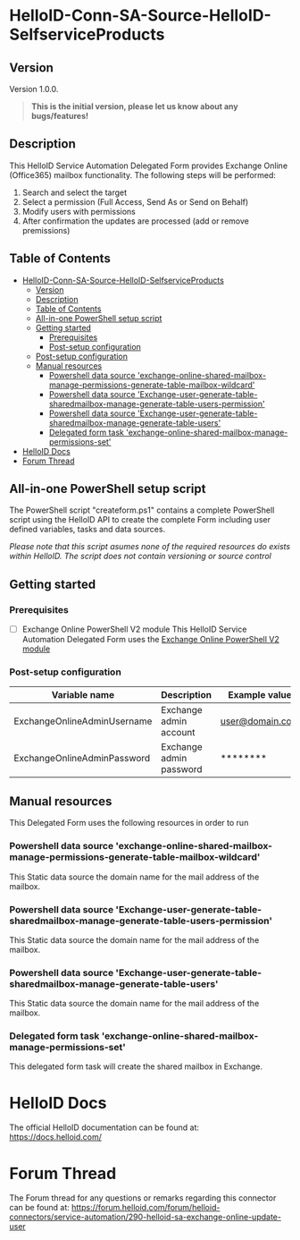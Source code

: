 # HelloID-Conn-SA-Source-HelloID-SelfserviceProducts
<!-- Version -->
## Version
Version 1.0.0.
> __This is the initial version, please let us know about any bugs/features!__

<!-- Description -->
## Description
This HelloID Service Automation Delegated Form provides Exchange Online (Office365) mailbox functionality. The following steps will be performed:
 1. Search and select the target
 2. Select a permission (Full Access, Send As or Send on Behalf)
 3. Modify users with permissions
 4. After confirmation the updates are processed (add or remove premissions)
 
<!-- TABLE OF CONTENTS -->
## Table of Contents
- [HelloID-Conn-SA-Source-HelloID-SelfserviceProducts](#helloid-conn-sa-source-helloid-selfserviceproducts)
  - [Version](#version)
  - [Description](#description)
  - [Table of Contents](#table-of-contents)
  - [All-in-one PowerShell setup script](#all-in-one-powershell-setup-script)
  - [Getting started](#getting-started)
    - [Prerequisites](#prerequisites)
    - [Post-setup configuration](#post-setup-configuration)
  - [Post-setup configuration](#post-setup-configuration-1)
  - [Manual resources](#manual-resources)
    - [Powershell data source 'exchange-online-shared-mailbox-manage-permissions-generate-table-mailbox-wildcard'](#powershell-data-source-exchange-online-shared-mailbox-manage-permissions-generate-table-mailbox-wildcard)
    - [Powershell data source 'Exchange-user-generate-table-sharedmailbox-manage-generate-table-users-permission'](#powershell-data-source-exchange-user-generate-table-sharedmailbox-manage-generate-table-users-permission)
    - [Powershell data source 'Exchange-user-generate-table-sharedmailbox-manage-generate-table-users'](#powershell-data-source-exchange-user-generate-table-sharedmailbox-manage-generate-table-users)
    - [Delegated form task 'exchange-online-shared-mailbox-manage-permissions-set'](#delegated-form-task-exchange-online-shared-mailbox-manage-permissions-set)
- [HelloID Docs](#helloid-docs)
- [Forum Thread](#forum-thread)

## All-in-one PowerShell setup script
The PowerShell script "createform.ps1" contains a complete PowerShell script using the HelloID API to create the complete Form including user defined variables, tasks and data sources.

 _Please note that this script asumes none of the required resources do exists within HelloID. The script does not contain versioning or source control_

## Getting started

### Prerequisites

- [ ] Exchange Online PowerShell V2 module
  This HelloID Service Automation Delegated Form uses the [Exchange Online PowerShell V2 module](https://docs.microsoft.com/en-us/powershell/exchange/exchange-online-powershell-v2?view=exchange-ps)

### Post-setup configuration
| Variable name                 | Description               | Example value     |
| ----------------------------- | ------------------------- | ----------------- |
| ExchangeOnlineAdminUsername   |Exchange admin account     | user@domain.com   |
| ExchangeOnlineAdminPassword   | Exchange admin password   | ********          |


## Manual resources
This Delegated Form uses the following resources in order to run

### Powershell data source 'exchange-online-shared-mailbox-manage-permissions-generate-table-mailbox-wildcard'
This Static data source the domain name for the mail address of the mailbox.

### Powershell data source 'Exchange-user-generate-table-sharedmailbox-manage-generate-table-users-permission'
This Static data source the domain name for the mail address of the mailbox.

### Powershell data source 'Exchange-user-generate-table-sharedmailbox-manage-generate-table-users'
This Static data source the domain name for the mail address of the mailbox.

### Delegated form task 'exchange-online-shared-mailbox-manage-permissions-set'
This delegated form task will create the shared mailbox in Exchange.

# HelloID Docs
The official HelloID documentation can be found at: https://docs.helloid.com/

# Forum Thread
The Forum thread for any questions or remarks regarding this connector can be found at: https://forum.helloid.com/forum/helloid-connectors/service-automation/290-helloid-sa-exchange-online-update-user

